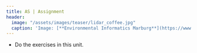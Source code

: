 ```yaml
---
title: AS | Assignment
header:
  image: "/assets/images/teaser/lidar_coffee.jpg"
  caption: 'Image: [**Environmental Informatics Marburg**](https://www.uni-marburg.de/en/fb19/disciplines/physisch/environmentalinformatics){:target="_blank"}'
---
```

<!--Read the Introduction to Hyperspectral in [Unit 5](/moer-mpg-upscaling/unit05/unit05-02_Hyperspectral_Remote_Sensing.html)-->

* Do the exercises in this unit. 


